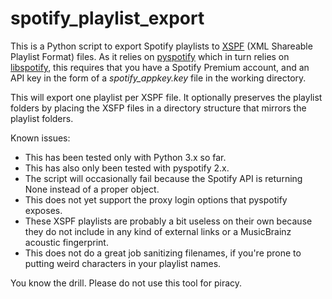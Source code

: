 spotify_playlist_export
=======================

This is a Python script to export Spotify playlists to [XSPF](http://www.xspf.org/)
(XML Shareable Playlist Format) files.  As it relies on
[pyspotify](https://github.com/mopidy/pyspotify) which in turn relies on
[libspotify](https://developer.spotify.com/technologies/libspotify/), this
requires that you have a Spotify Premium account, and an API key in the form of
a *spotify_appkey.key* file in the working directory.

This will export one playlist per XSPF file. It optionally preserves the
playlist folders by placing the XSFP files in a directory structure that
mirrors the playlist folders.

Known issues:
- This has been tested only with Python 3.x so far.
- This has also only been tested with pyspotify 2.x.
- The script will occasionally fail because the Spotify API is returning None
instead of a proper object.
- This does not yet support the proxy login options that pyspotify exposes.
- These XSPF playlists are probably a bit useless on their own because they do
not include in any kind of external links or a MusicBrainz acoustic fingerprint.
- This does not do a great job sanitizing filenames, if you're prone to putting
weird characters in your playlist names.

You know the drill. Please do not use this tool for piracy.
